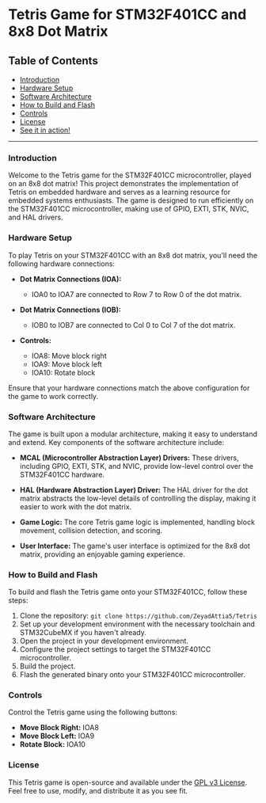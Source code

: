 # Tetris Game for STM32F401CC and 8x8 Dot Matrix



 



## Table of Contents
- [Introduction](#introduction)
- [Hardware Setup](#hardware-setup)
- [Software Architecture](#software-architecture)
- [How to Build and Flash](#how-to-build-and-flash)
- [Controls](#controls)
- [License](#license)
- [See it in action!](https://www.youtube.com/shorts/dhCYXqVE0EU)
---

### Introduction

Welcome to the Tetris game for the STM32F401CC microcontroller, played on an 8x8 dot matrix! This project demonstrates the implementation of Tetris on embedded hardware and serves as a learning resource for embedded systems enthusiasts. The game is designed to run efficiently on the STM32F401CC microcontroller, making use of GPIO, EXTI, STK, NVIC, and HAL drivers.

### Hardware Setup

To play Tetris on your STM32F401CC with an 8x8 dot matrix, you'll need the following hardware connections:

- **Dot Matrix Connections (IOA):**
  - IOA0 to IOA7 are connected to Row 7 to Row 0 of the dot matrix.
  
- **Dot Matrix Connections (IOB):**
  - IOB0 to IOB7 are connected to Col 0 to Col 7 of the dot matrix.
  
- **Controls:**
  - IOA8:  Move block right
  - IOA9:  Move block left
  - IOA10: Rotate block
  
Ensure that your hardware connections match the above configuration for the game to work correctly.

### Software Architecture

The game is built upon a modular architecture, making it easy to understand and extend. Key components of the software architecture include:

- **MCAL (Microcontroller Abstraction Layer) Drivers:** These drivers, including GPIO, EXTI, STK, and NVIC, provide low-level control over the STM32F401CC hardware.

- **HAL (Hardware Abstraction Layer) Driver:** The HAL driver for the dot matrix abstracts the low-level details of controlling the display, making it easier to work with the dot matrix.

- **Game Logic:** The core Tetris game logic is implemented, handling block movement, collision detection, and scoring.

- **User Interface:** The game's user interface is optimized for the 8x8 dot matrix, providing an enjoyable gaming experience.

### How to Build and Flash

To build and flash the Tetris game onto your STM32F401CC, follow these steps:

1. Clone the repository: `git clone https://github.com/ZeyadAttia5/Tetris`
2. Set up your development environment with the necessary toolchain and STM32CubeMX if you haven't already.
3. Open the project in your development environment.
4. Configure the project settings to target the STM32F401CC microcontroller.
5. Build the project.
6. Flash the generated binary onto your STM32F401CC microcontroller.


### Controls

Control the Tetris game using the following buttons:

- **Move Block Right:** IOA8
- **Move Block Left:** IOA9
- **Rotate Block:** IOA10

### License

This Tetris game is open-source and available under the [GPL v3 License]([license_link](https://www.gnu.org/licenses/gpl-3.0.en.html)). Feel free to use, modify, and distribute it as you see fit.
